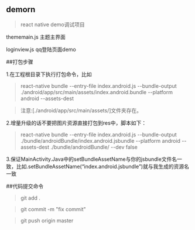 ## demorn
> react native demo调试项目

thememain.js 主题主界面

loginview.js qq登陆页面demo

##打包步骤

1.在工程根目录下执行打包命令，比如 
> react-native bundle --entry-file index.android.js --bundle-output ./android/app/src/main/assets/index.android.bundle --platform android --assets-dest 

> 注意:[./android/app/src/main/assets/]文件夹存在。

2.增量升级的话不要把图片资源直接打包到res中，脚本如下： 
> react-native bundle --entry-file index.android.js --bundle-output ./bundle/androidBundle/index.android.jsbundle --platform android --assets-dest ./bundle/androidBundle/ --dev false

3.保证MainActivity.Java中的setBundleAssetName与你的jsbundle文件名一致，比如.setBundleAssetName(“index.android.jsbundle”)就与我生成的资源名一致

##代码提交命令
> git add .

> git commit -m "fix commit"

> git push origin master